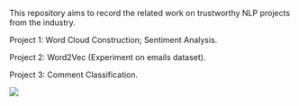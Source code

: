 
This repository aims to record the related work on trustworthy NLP projects from the industry.

Project 1: Word Cloud Construction; Sentiment Analysis.

Project 2: Word2Vec (Experiment on emails dataset). 

Project 3: Comment Classification.

![](https://github.com/HuiHu1/Trustworthy-NLP/blob/main/Capture.JPG)
